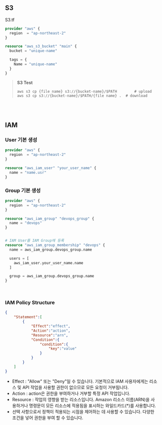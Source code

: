 ## S3

S3.tf

```terraform
provider "aws" {
  region  = "ap-northeast-2"
}

resource "aws_s3_bucket" "main" {
  bucket = "unique-name"

  tags = {
    Name = "unique-name"
  }
}
```

> **S3 Test**
>
> ```shell
> aws s3 cp {file name} s3://{bucket-name}/$PATH		# upload
> aws s3 cp s3://{bucket-name}/$PATH/{file name} .	# download	
> ```

<br>

<br>

## IAM

### User 기본 생성

```terraform
provider "aws" {
  region  = "ap-northeast-2"
}

resource "aws_iam_user" "your_user_name" {
  name = "name.usr"
}
```

### Group 기본 생성

```terraform
provider "aws" {
  region  = "ap-northeast-2"
}

resource "aws_iam_group" "devops_group" {
  name = "devops"
}


# IAM User를 IAM Group에 등록
resource "aws_iam_group_membership" "devops" {
  name = aws_iam_group.devops_group.name

  users = [
    aws_iam_user.your_user_name.name
  ]

  group = aws_iam_group.devops_group.name
}
```



<br>

### IAM Policy Structure

```json
{
    "Statement":[
        {
            "Effect":"effect",
            "Action":"action",
            "Resource":"arn",
            "Condition":{
                "condition":{
                    "key":"value"
                }
            }
        }
    ]
}
```



- Effect : "Allow" 또는 "Deny"일 수 있습니다. 기본적으로 IAM 사용자에게는 리소스 및 API 작업을 사용할 권한이 없으므로 모든 요청이 거부됩니다.
- Action : action은 권한을 부여하거나 거부할 특정 API 작업입니다.
- Resource : 작업의 영향을 받는 리소스입니다. Amazon 리소스 이름(ARN)을 사용하거나 명령문이 모든 리소스에 적용됨을 표시하는 와일드카드(*)를 사용합니다.
- 선택 사항으로서 정책이 적용되는 시점을 제어하는 데 사용할 수 있습니다. 다양한 조건을 넣어 권한을 부여 할 수 있습니다.

